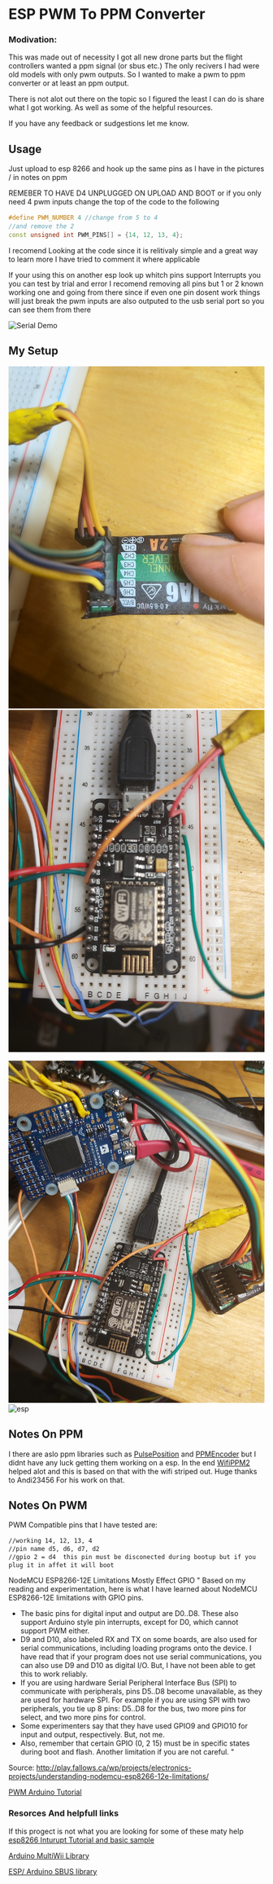 # ESP PWM To PPM Converter
### Modivation:
This was made out of necessity I got all new drone parts but the flight controllers
wanted a ppm signal (or sbus etc.)  The only recivers I had were old models with only pwm
outputs. So I wanted to make a pwm to ppm converter or at least an ppm output.

There is not alot out there on the topic so I figured the least I can do is share what I got working.
As well as some of the helpful resources. 

If you have any feedback or sudgestions let me know.

## Usage
Just upload to esp 8266 and hook up the same pins as I have in the pictures / in notes on ppm

REMEBER TO HAVE D4 UNPLUGGED ON UPLOAD AND BOOT or if you only need 4 pwm inputs change the top of the code to the following 
```c++
#define PWM_NUMBER 4 //change from 5 to 4
//and remove the 2
const unsigned int PWM_PINS[] = {14, 12, 13, 4};
```

I recomend Looking at the code since it is relitivaly simple and a great way to learn more I have tried to comment it where applicable

If your using this on another esp look up whitch pins support Interrupts you you can test by trial and error I recomend 
removing all pins but 1 or 2 known working one and going from there since if even one pin dosent work things will just break
the pwm inputs are also outputed to the usb serial port so you can see them from there

![Serial Demo](./imgs/serialdemo.gif)

## My Setup

![Reciver](./imgs/20201210_204021.jpg)
![esp](./imgs/20201210_204032.jpg)

![full system](./imgs/20201210_204045.jpg)
![esp](./imgs/demo.gif)

## Notes On PPM
I there are aslo ppm libraries such as [PulsePosition](https://github.com/PaulStoffregen/PulsePosition) and [PPMEncoder](https://github.com/schinken/PPMEncoder)
but I didnt have any luck getting them working on a esp. In the end [WifiPPM2](https://www.instructables.com/Wifi-PPM-no-App-Needed/) helped alot and this is based on that
with the wifi striped out. Huge thanks to  Andi23456 For his work on that.


## Notes On PWM

PWM Compatible pins that I have tested are:
```
//working 14, 12, 13, 4
//pin name d5, d6, d7, d2
//gpio 2 = d4  this pin must be disconected during bootup but if you plug it in affet it will boot
```

NodeMCU ESP8266-12E Limitations Mostly Effect GPIO
"
Based on my reading and experimentation, here is what I have learned about NodeMCU ESP8266-12E limitations with GPIO pins.

  -  The basic pins for digital input and output are D0..D8. These also support Arduino style pin interrupts, except for D0, which cannot support PWM either.
  -  D9 and D10, also labeled RX and TX on some boards, are also used for serial communications, including loading programs onto the device. I have read that if your program does not use serial communications, you can also use D9 and D10 as digital I/O. But, I have not been able to get this to work reliably.
  -  If you are using hardware Serial Peripheral Interface Bus (SPI) to communicate with peripherals, pins D5..D8 become unavailable, as they are used for hardware SPI. For example if you are using SPI with two peripherals, you tie up 8 pins: D5..D8 for the bus, two more pins for select, and two more pins for control.
  -  Some experimenters say that they have used GPIO9 and GPIO10 for input and output, respectively. But, not me.
  -  Also, remember that certain GPIO (0, 2 15) must be in specific states during boot and flash. Another limitation if you are not careful.
"
 
 Source: http://play.fallows.ca/wp/projects/electronics-projects/understanding-nodemcu-esp8266-12e-limitations/

[PWM Arduino Tutorial](https://www.benripley.com/diy/arduino/three-ways-to-read-a-pwm-signal-with-arduino/)


### Resorces And helpfull links
If this progect is not what you are looking for some of these maty help
[esp8266 Inturupt Tutorial and basic sample](https://circuits4you.com/2017/12/08/esp8266-external-interrupt-example/)

[Arduino MultiWii Library](https://github.com/fdivitto/MSP)

[ESP/ Arduino SBUS library](https://github.com/bolderflight/SBUS)
